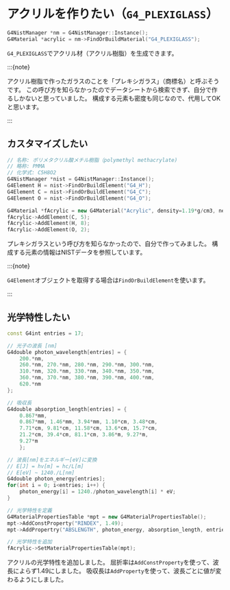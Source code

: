 # アクリルを作りたい（``G4_PLEXIGLASS``）

```cpp
G4NistManager *nm = G4NistManager::Instance();
G4Material *acrylic = nm->FindOrBuildMaterial("G4_PLEXIGLASS");
```

``G4_PLEXIGLASS``でアクリル材（アクリル樹脂）を生成できます。

:::{note}

アクリル樹脂で作ったガラスのことを「プレキシガラス」（商標名）と呼ぶそうです。
この呼び方を知らなかったのでデータシートから検索できず、自分で作るしかないと思っていました。
構成する元素も密度も同じなので、代用してOKと思います。

:::

## カスタマイズしたい

```cpp
// 名称: ポリメタクリル酸メチル樹脂（polymethyl methacrylate)
// 略称: PMMA
// 化学式: C5H8O2
G4NistManager *nist = G4NistManager::Instance();
G4Element H = nist->FindOrBuildElement("G4_H");
G4Element C = nist->FindOrBuildElement("G4_C");
G4Element O = nist->FindOrBuildElement("G4_O");

G4Material *fAcrylic = new G4Material("Acrylic", density=1.19*g/cm3, nelements=3);
fAcrylic->AddElement(C, 5);
fAcrylic->AddElement(H, 8);
fAcrylic->AddElement(O, 2);
```

プレキシガラスという呼び方を知らなかったので、自分で作ってみました。
構成する元素の情報はNISTデータを参照しています。

:::{note}

``G4Element``オブジェクトを取得する場合は``FindOrBuildElement``を使います。

:::

## 光学特性したい

```cpp
const G4int entries = 17;

// 光子の波長 [nm]
G4double photon_wavelength[entries] = {
    200.*nm,
    260.*nm, 270.*nm, 280.*nm, 290.*nm, 300.*nm,
    310.*nm, 320.*nm, 330.*nm, 340.*nm, 350.*nm,
    360.*nm, 370.*nm, 380.*nm, 390.*nm, 400.*nm,
    620.*nm
};

// 吸収長
G4double absorption_length[entries] = {
    0.867*mm,
    0.867*mm, 1.46*mm, 3.94*mm, 1.10*cm, 3.48*cm,
    7.71*cm, 9.81*cm, 11.58*cm, 13.6*cm, 15.7*cm,
    21.2*cm, 39.4*cm, 81.1*cm, 3.86*m, 9.27*m,
    9.27*m
    };

// 波長[nm]をエネルギー[eV]に変換
// E[J] = hv[m] = hc/L[m]
// E[eV] ~ 1240./L[nm]
G4double photon_energy[entries];
for(int i = 0; i<entries; i++) {
    photon_energy[i] = 1240./photon_wavelength[i] * eV;
}

// 光学特性を定義
G4MaterialPropertiesTable *mpt = new G4MaterialPropertiesTable();
mpt->AddConstProperty("RINDEX", 1.49);
mpt->AddPropertry("ABSLENGTH", photon_energy, absorption_length, entries);

// 光学特性を追加
fAcrylic->SetMaterialPropertiesTable(mpt);
```

アクリルの光学特性を追加しました。
屈折率は``AddConstProperty``を使って、波長によらず1.49にしました。
吸収長は``AddProperty``を使って、波長ごとに値が変わるようにしました。
